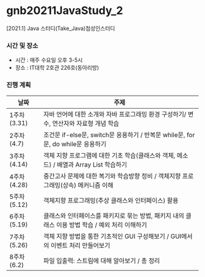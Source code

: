 # gnb20211JavaStudy_2
[2021.1] Java 스터디(Take_Java)첨성인스터디

### 시간 및 장소
- 시간 : 매주 수요일 오후 3-5시
- 장소 : IT대학 2호관 226호(동아리방)

### 진행 계획
| 날짜 | 주제 |
|------|------|
| 1주차 (3.31) | 자바 언어에 대한 소개와 자바 프로그래밍 환경 구성하기/ 변수, 연산자와 자료형 개념 학습 | 
| 2주차 (4.7) | 조건문 if-else문, switch문 응용하기 / 반복문 while문, for문, do while문 응용하기 |
| 3주차 (4.14) | 객체 지향 프로그램에 대한 기초 학습(클래스와 객체, 메소드) / 배열과 Array List 학습하기 |
| 4주차 (4.28) | 중간고사 문제에 대한 복기와 학습방향 정비 / 객체지향 프로그래밍(상속) 메커니즘 이해 |
| 5주차 (5.12) | 객체지향 프로그래밍(추상 클래스와 인터페이스) 활용 |
| 6주차 (5.19) | 클래스와 인터페이스를 패키지로 묶는 방법, 패키지 내의 클래스 이용 방법 학습 / 예외 처리 이해하기 |
| 7주차 (5.26) | 객체 지향 방법을 통한 기초적인 GUI 구성해보기 / GUI에서의 이벤트 처리 만들어보기 |
| 8주차 (6.2) | 파일 입출력: 스트림에 대해 알아보기 / 총 정리 |
